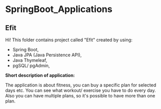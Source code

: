 # SpringBoot_Applications

## Efit

Hi!
This folder contains project called "Efit" created by using:
- Spring Boot,
- Java JPA (Java Persistence API),
- Java Thymeleaf,
- pgSQL/ pgAdmin,

**Short description of application:**

The application is about fitness, you can buy a specific plan for selected days etc.
You can see what workout/ exercise you have to do every day.
Also you can have multiple plans, so it's possible to have more than one plan.
